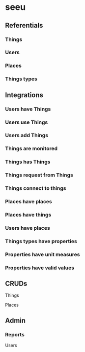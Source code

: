 # seeu

## Referentials
### Things
### Users
### Places
### Things types

## Integrations
### Users have Things
### Users use Things
### Users add Things
### Things are monitored
### Things has Things
### Things request from Things
### Things connect to things
### Places have places
### Places have things
### Users have places
### Things types have properties
### Properties have unit measures
### Properties have valid values
## CRUDs
Things

Places
## Admin
### Reports
Users
